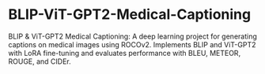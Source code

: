 # BLIP-ViT-GPT2-Medical-Captioning
BLIP &amp; ViT-GPT2 Medical Captioning: A deep learning project for generating captions on medical images using ROCOv2. Implements BLIP and ViT-GPT2 with LoRA fine-tuning and evaluates performance with BLEU, METEOR, ROUGE, and CIDEr.
